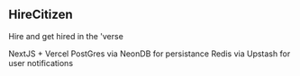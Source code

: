 ## HireCitizen

Hire and get hired in the 'verse

NextJS + Vercel
PostGres via NeonDB for persistance
Redis via Upstash for user notifications
